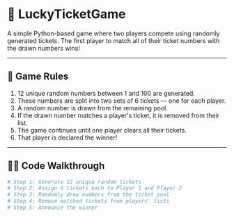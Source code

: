 # 🎲 LuckyTicketGame

A simple Python-based game where two players compete using randomly generated tickets. The first player to match all of their ticket numbers with the drawn numbers wins!

---

## 📌 Game Rules

1. 12 unique random numbers between 1 and 100 are generated.
2. These numbers are split into two sets of 6 tickets — one for each player.
3. A random number is drawn from the remaining pool.
4. If the drawn number matches a player's ticket, it is removed from their list.
5. The game continues until one player clears all their tickets.
6. That player is declared the winner!

---

## 🧑‍💻 Code Walkthrough

```python
# Step 1: Generate 12 unique random tickets
# Step 2: Assign 6 tickets each to Player 1 and Player 2
# Step 3: Randomly draw numbers from the ticket pool
# Step 4: Remove matched tickets from players' lists
# Step 5: Announce the winner
